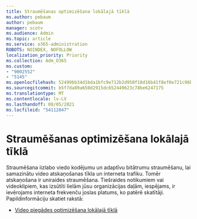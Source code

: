 ```yaml
---
title: Straumēšanas optimizēšana lokālajā tīklā
ms.author: pebaum
author: pebaum
manager: scotv
ms.audience: Admin
ms.topic: article
ms.service: o365-administration
ROBOTS: NOINDEX, NOFOLLOW
localization_priority: Priority
ms.collection: Adm_O365
ms.custom:
- "9002552"
- "5145"
ms.openlocfilehash: 52499bb34d1bda1bfc9e712b2d950f18d16b41f8ef0e721c96b189b07f1cd461
ms.sourcegitcommit: b5f7da89a650d2915dc652449623c78be6247175
ms.translationtype: MT
ms.contentlocale: lv-LV
ms.lasthandoff: 08/05/2021
ms.locfileid: "54112847"
---
```

# <a name="optimizing-stream-within-my-local-network"></a>Straumēšanas optimizēšana lokālajā tīklā

Straumēšana iizlabo viedo kodējumu un adaptīvu bitātrumu straumēšanu, lai samazinātu video atskaņošanas tīkla un interneta trafiku. Tomēr atskaņošana ir uniraides straumēšana. Tiešraides notikumiem vai videoklipiem, kas izsūtīti lielām jūsu organizācijas daļām, iespējams, ir ievērojams interneta frekvenču joslas platums, ko patērē skatītāji. Papildinformāciju skatiet rakstā:

- [Video piegādes optimizēšana lokālajā tīklā](https://docs.microsoft.com/stream/network-overview#optimizing-video-delivery-within-my-local-network)
